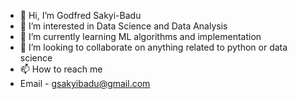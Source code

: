 - 👋 Hi, I’m Godfred Sakyi-Badu
- 👀 I’m interested in Data Science and Data Analysis
- 🌱 I’m currently learning ML algorithms and implementation
- 💞️ I’m looking to collaborate on anything related to python or data science
- 📫 How to reach me 
- Email - gsakyibadu@gmail.com

<!---
Godfred06/Godfred06 is a ✨ special ✨ repository because its `README.md` (this file) appears on your GitHub profile.
You can click the Preview link to take a look at your changes.
--->
